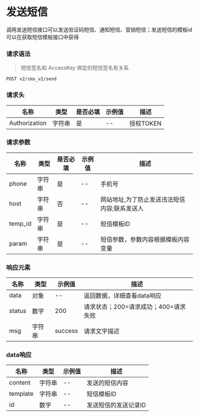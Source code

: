 # 发送短信

调用发送短信接口可以发送验证码短信、通知短信、营销短信；发送短信的模板id可以在获取短信模板接口中获得

### 请求语法

> 短信签名和 AccessKey 绑定的短信签名有关系

```
POST v2/sms_v2/send
```

### 请求头

| 名称 | 类型|是否必填 |示例值| 描述|
|---|---|---|---|---|
| Authorization | 字符串|是|--| 授权TOKEN |

### 请求参数

| 名称 | 类型|是否必填 |示例值| 描述|
|---|---|---|---|---|
| phone | 字符串|是|--| 手机号 |
| host | 字符串|否|--| 网站地址,为了防止发送违法短信内容;联系发送人 |
| temp_id | 字符串|是|--| 短信模板ID |
| param | 字符串|是|--| 短信参数，参数内容根据模板内容变量 |

### 响应元素

| 名称 | 类型 |示例值| 描述|
|---|---|---|---| 
| data | 对象|--| 返回数据，详细查看data响应 |
| status | 数字|200| 请求状态；200=请求成功；400=请求失败 |
| msg | 字符串|success| 请求文字描述 |

### data响应

| 名称 | 类型 |示例值| 描述|
|---|---|---|---| 
| content | 字符串|--| 发送的短信内容 |
| template | 字符串|--| 短信模板ID |
| id | 数字|--| 发送短信的发送记录ID |

